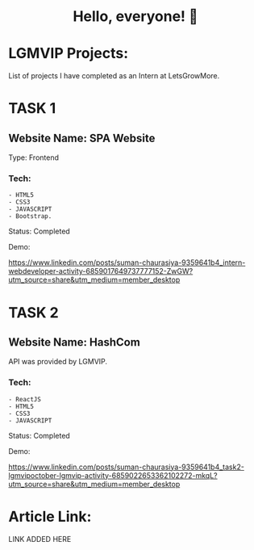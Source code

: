 # <b> <p align="center"> Hello, everyone! 👋 </p>  </b>

# LGMVIP Projects:

List of projects I have completed as an Intern at LetsGrowMore.


# TASK 1 

## Website Name: SPA Website

Type: Frontend

### Tech: 
```
- HTML5
- CSS3
- JAVASCRIPT
- Bootstrap.
```

Status: Completed

Demo: 

https://www.linkedin.com/posts/suman-chaurasiya-9359641b4_intern-webdeveloper-activity-6859017649737777152-ZwGW?utm_source=share&utm_medium=member_desktop


# TASK 2 

## Website Name: HashCom

API was provided by LGMVIP.

### Tech: 
```
- ReactJS
- HTML5
- CSS3
- JAVASCRIPT
```

Status: Completed

Demo: 

https://www.linkedin.com/posts/suman-chaurasiya-9359641b4_task2-lgmvipoctober-lgmvip-activity-6859022653362102272-mkqL?utm_source=share&utm_medium=member_desktop


# Article Link:
LINK ADDED HERE